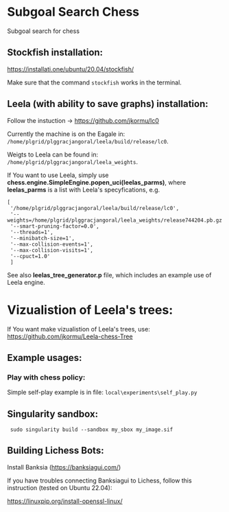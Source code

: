 # Subgoal Search Chess

Subgoal search for chess

## Stockfish installation:

https://installati.one/ubuntu/20.04/stockfish/

Make sure that the command `stockfish` works in the terminal.

## Leela (with ability to save graphs) installation:
Follow the instuction -> https://github.com/jkormu/lc0

Currently the machine is on the Eagale in:  `/home/plgrid/plggracjangoral/leela/build/release/lc0`.

Weigts to Leela can be found in: `/home/plgrid/plggracjangoral/leela_weights`. 

If You want to use Leela, simply use **chess.engine.SimpleEngine.popen_uci(leelas_parms)**, where **leelas_parms** is a list with Leela's specyfications, e.g.

    [
     '/home/plgrid/plggracjangoral/leela/build/release/lc0',
     '--weights=/home/plgrid/plggracjangoral/leela_weights/release744204.pb.gz',
     '--smart-pruning-factor=0.0',
     '--threads=1',
     '--minibatch-size=1',
     '--max-collision-events=1',
     '--max-collision-visits=1',
     '--cpuct=1.0'
     ]

See also **leelas_tree_generator.p** file, which includes an example use of Leela engine.

# Vizualistion of Leela's trees:
If You want make vizualistion of Leela's trees, use: https://github.com/jkormu/Leela-chess-Tree


## Example usages:

### Play with chess policy:

Simple self-play example is in file:
```local\experiments\self_play.py```


## Singularity sandbox:

``` sudo singularity build --sandbox my_sbox my_image.sif```

## Building Lichess Bots:

Install Banksia (https://banksiagui.com/)

If you have troubles connecting Banksiagui to Lichess, follow this instruction (tested on Ubuntu 22.04):

https://linuxpip.org/install-openssl-linux/
